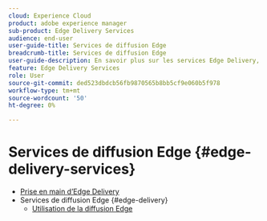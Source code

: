 ```yaml
---
cloud: Experience Cloud
product: adobe experience manager
sub-product: Edge Delivery Services
audience: end-user
user-guide-title: Services de diffusion Edge
breadcrumb-title: Services de diffusion Edge
user-guide-description: En savoir plus sur les services Edge Delivery, un ensemble de services composable qui permet un environnement de développement rapide où les auteurs peuvent rapidement mettre à jour et publier, et où de nouveaux sites sont lancés rapidement.
feature: Edge Delivery Services
role: User
source-git-commit: ded523dbdcb56fb9870565b8bb5cf9e060b5f978
workflow-type: tm+mt
source-wordcount: '50'
ht-degree: 0%

---
```



# Services de diffusion Edge {#edge-delivery-services}

+ [Prise en main d’Edge Delivery](/help/edge/overview.md)
+ Services de diffusion Edge {#edge-delivery}
   + [Utilisation de la diffusion Edge](/help/edge/using.md)